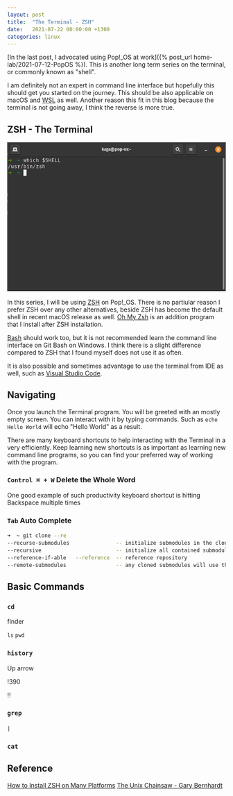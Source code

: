 ```yaml
---
layout: post
title:  "The Terminal - ZSH"
date:   2021-07-22 00:00:00 +1300
categories: linux
---
```


[In the last post, I advocated using Pop!_OS at work]({% post_url home-lab/2021-07-12-PopOS %}). This is another long term series on the terminal, or commonly known as "shell".

I am definitely not an expert in command line interface but hopefully this should get you started on the journey. This should be also applicable on macOS and [WSL](https://docs.microsoft.com/en-us/windows/wsl/install-win10) as well. Another reason this fit in this blog because the terminal is not going away, I think the reverse is more true.

## **ZSH** - The Terminal

![ZSH shell](/assets/linux/zsh.png)

In this series, I will be using [ZSH](https://en.wikipedia.org/wiki/Z_shell) on Pop!_OS. There is no partiular reason I prefer ZSH over any other alternatives, beside ZSH has become the default shell in recent macOS release as well. [Oh My Zsh](https://github.com/ohmyzsh/ohmyzsh) is an addition program that I install after ZSH installation.

[Bash](https://en.wikipedia.org/wiki/Bash_(Unix_shell)) should work too, but it is not recommended learn the command line interface on Git Bash on Windows. I think there is a slight difference compared to ZSH that I found myself does not use it as often.

It is also possible and sometimes advantage to use the terminal from IDE as well, such as [Visual Studio Code](https://code.visualstudio.com/).

## Navigating

Once you launch the Terminal program. You will be greeted with an mostly empty screen. You can interact with it by typing commands. Such as `echo Hello World` will echo "Hello World" as a result.

There are many keyboard shortcuts to help interacting with the Terminal in a very efficiently. Keep learning new shortcuts is as important as learning new command line programs, so you can find your preferred way of working with the program.

### `Control ⌘ + W` Delete the Whole Word

One good example of such productivity keyboard shortcut is 
hitting Backspace multiple times

### `Tab` Auto Complete

```zsh
➜  ~ git clone --re
--recurse-submodules               -- initialize submodules in the clone      
--recursive                        -- initialize all contained submodules     
--reference-if-able   --reference  -- reference repository                    
--remote-submodules                -- any cloned submodules will use their rem
```

## Basic Commands

### `cd`

finder

`ls` `pwd`

### `history`


Up arrow

!390

!!

### `grep`

`|`

### `cat`


## Reference

[How to Install ZSH on Many Platforms](https://github.com/ohmyzsh/ohmyzsh/wiki/Installing-ZSH)
[The Unix Chainsaw - Gary Bernhardt](https://youtu.be/ZQnyApKysg4)
